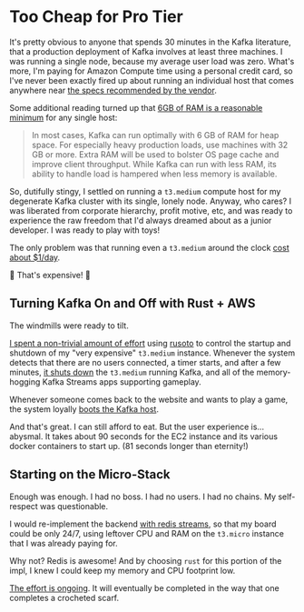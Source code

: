 # Too Cheap for Pro Tier

It's pretty obvious to anyone that spends 30 minutes in the Kafka literature, that a production deployment of Kafka involves at least three machines.  I was running a single node, because my average user load was zero.  What's more, I'm paying for Amazon Compute time using a personal credit card, so I've never been exactly fired up about running an individual host that comes anywhere near [the specs recommended by the vendor](https://docs.confluent.io/current/kafka/deployment.html).

Some additional reading turned up that [6GB of RAM is a reasonable minimum](https://www.infoq.com/articles/apache-kafka-best-practices-to-optimize-your-deployment/) for any single host:

> In most cases, Kafka can run optimally with 6 GB of RAM for heap space. For especially heavy production loads, use machines with 32 GB or more. Extra RAM will be used to bolster OS page cache and improve client throughput. While Kafka can run with less RAM, its ability to handle load is hampered when less memory is available.

So, dutifully stingy, I settled on running a `t3.medium` compute host for my degenerate Kafka cluster with its single, lonely node.  Anyway, who cares?  I was liberated from corporate hierarchy, profit motive, etc, and was ready to experience the raw freedom that I'd always dreamed about as a junior developer.  I was ready to play with toys!

The only problem was that running even a `t3.medium` around the clock [cost about $1/day](https://www.ec2instances.info/?filter=t3&cost_duration=daily).

🤑 That's expensive! 🤑

## Turning Kafka On and Off with Rust + AWS 

The windmills were ready to tilt.

[I spent a non-trivial amount of effort](https://github.com/Terkwood/BUGOUT/issues/75) using [rusoto](https://github.com/rusoto/rusoto) to control the startup and shutdown of my "very expensive" `t3.medium` instance.  Whenever the system detects that there are no users connected, a timer starts, and after a few minutes, [it shuts down](https://github.com/Terkwood/BUGOUT/tree/unstable/reaper) the `t3.medium` running Kafka, and all of the memory-hogging Kafka Streams apps supporting gameplay.

Whenever someone comes back to the website and wants to play a game, the system loyally [boots the Kafka host](https://github.com/Terkwood/BUGOUT/tree/unstable/bugle).

And that's great.  I can still afford to eat.  But the user experience is... abysmal.  It takes about 90 seconds for the EC2 instance and its various docker containers to start up.  (81 seconds longer than eternity!)

## Starting on the Micro-Stack

Enough was enough.  I had no boss.  I had no users.  I had no chains.  My self-respect was questionable.

I would re-implement the backend [with redis streams](https://dev.to/pdambrauskas/event-sourcing-with-redis-45ha), so that my board could be only 24/7, using leftover CPU and RAM on the `t3.micro` instance that I was already paying for.

Why not?  Redis is awesome!  And by choosing `rust` for this portion of the impl, I knew I could keep my memory and CPU footprint low.

[The effort is ongoing](https://github.com/Terkwood/BUGOUT/issues/174). It will eventually be completed in the way that one completes a crocheted scarf.
